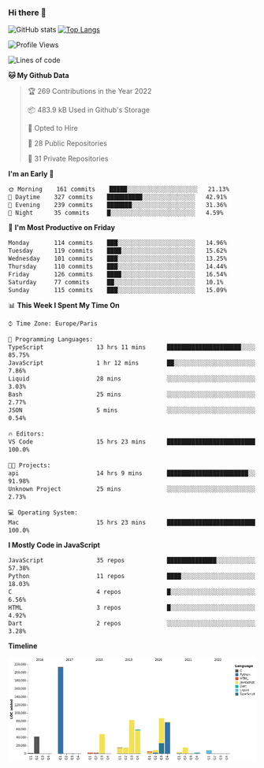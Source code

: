 ### Hi there 👋


![GitHub stats](https://github-readme-stats.vercel.app/api?username=eastkap&theme=dark&show_icons=true&count_private=true)
[![Top Langs](https://github-readme-stats.vercel.app/api/top-langs/?username=eastkap&layout=compact)](https://github.com/anuraghazra/github-readme-stats)



<!--START_SECTION:waka-->
![Profile Views](http://img.shields.io/badge/Profile%20Views-0-blue)

![Lines of code](https://img.shields.io/badge/From%20Hello%20World%20I%27ve%20Written-691825%20lines%20of%20code-blue)

**🐱 My Github Data** 

> 🏆 269 Contributions in the Year 2022
 > 
> 📦 483.9 kB Used in Github's Storage 
 > 
> 💼 Opted to Hire
 > 
> 📜 28 Public Repositories 
 > 
> 🔑 31 Private Repositories  
 > 
**I'm an Early 🐤** 

```text
🌞 Morning    161 commits    █████░░░░░░░░░░░░░░░░░░░░   21.13% 
🌆 Daytime    327 commits    ██████████░░░░░░░░░░░░░░░   42.91% 
🌃 Evening    239 commits    ███████░░░░░░░░░░░░░░░░░░   31.36% 
🌙 Night      35 commits     █░░░░░░░░░░░░░░░░░░░░░░░░   4.59%

```
📅 **I'm Most Productive on Friday** 

```text
Monday       114 commits    ███░░░░░░░░░░░░░░░░░░░░░░   14.96% 
Tuesday      119 commits    ████░░░░░░░░░░░░░░░░░░░░░   15.62% 
Wednesday    101 commits    ███░░░░░░░░░░░░░░░░░░░░░░   13.25% 
Thursday     110 commits    ███░░░░░░░░░░░░░░░░░░░░░░   14.44% 
Friday       126 commits    ████░░░░░░░░░░░░░░░░░░░░░   16.54% 
Saturday     77 commits     ██░░░░░░░░░░░░░░░░░░░░░░░   10.1% 
Sunday       115 commits    ███░░░░░░░░░░░░░░░░░░░░░░   15.09%

```


📊 **This Week I Spent My Time On** 

```text
⌚︎ Time Zone: Europe/Paris

💬 Programming Languages: 
TypeScript               13 hrs 11 mins      █████████████████████░░░░   85.75% 
JavaScript               1 hr 12 mins        ██░░░░░░░░░░░░░░░░░░░░░░░   7.86% 
Liquid                   28 mins             ░░░░░░░░░░░░░░░░░░░░░░░░░   3.03% 
Bash                     25 mins             ░░░░░░░░░░░░░░░░░░░░░░░░░   2.77% 
JSON                     5 mins              ░░░░░░░░░░░░░░░░░░░░░░░░░   0.54%

🔥 Editors: 
VS Code                  15 hrs 23 mins      █████████████████████████   100.0%

🐱‍💻 Projects: 
api                      14 hrs 9 mins       ███████████████████████░░   91.98% 
Unknown Project          25 mins             ░░░░░░░░░░░░░░░░░░░░░░░░░   2.73%

💻 Operating System: 
Mac                      15 hrs 23 mins      █████████████████████████   100.0%

```

**I Mostly Code in JavaScript** 

```text
JavaScript               35 repos            ██████████████░░░░░░░░░░░   57.38% 
Python                   11 repos            ████░░░░░░░░░░░░░░░░░░░░░   18.03% 
C                        4 repos             █░░░░░░░░░░░░░░░░░░░░░░░░   6.56% 
HTML                     3 repos             █░░░░░░░░░░░░░░░░░░░░░░░░   4.92% 
Dart                     2 repos             ░░░░░░░░░░░░░░░░░░░░░░░░░   3.28%

```


**Timeline**

![Chart not found](https://raw.githubusercontent.com/Eastkap/Eastkap/main/charts/bar_graph.png) 


<!--END_SECTION:waka-->

<!--
**Eastkap/eastkap** is a ✨ _special_ ✨ repository because its `README.md` (this file) appears on your GitHub profile.

Here are some ideas to get you started:

- 🔭 I’m currently working on ...
- 🌱 I’m currently learning ...
- 👯 I’m looking to collaborate on ...
- 🤔 I’m looking for help with ...
- 💬 Ask me about ...
- 📫 How to reach me: ...
- 😄 Pronouns: ...
- ⚡ Fun fact: ...
-->
